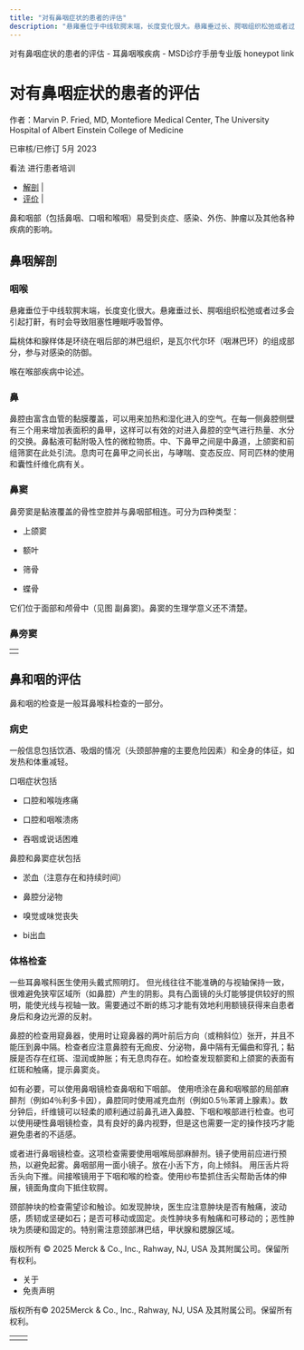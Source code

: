 ```yaml
---
title: "对有鼻咽症状的患者的评估"
description: "悬雍垂位于中线软腭末端，长度变化很大。悬雍垂过长、腭咽组织松弛或者过多会引起打鼾，有时会导致阻塞性睡眠呼吸暂停。"
---
```


﻿对有鼻咽症状的患者的评估 \- 耳鼻咽喉疾病 \- MSD诊疗手册专业版 honeypot link

# 对有鼻咽症状的患者的评估

作者：Marvin P. Fried, MD, Montefiore Medical Center, The University Hospital of Albert Einstein College of
Medicine

已审核/已修订 5月 2023

看法 进行患者培训

- [解剖](#解剖_v945661_zh) \|
- [评价](#评价_v945699_zh) \|

鼻和咽部（包括鼻咽、口咽和喉咽）易受到炎症、感染、外伤、肿瘤以及其他各种疾病的影响。

## 鼻咽解剖

### 咽喉

悬雍垂位于中线软腭末端，长度变化很大。悬雍垂过长、腭咽组织松弛或者过多会引起打鼾，有时会导致阻塞性睡眠呼吸暂停。

扁桃体和腺样体是环绕在咽后部的淋巴组织，是瓦尔代尔环（咽淋巴环）的组成部分，参与对感染的防御。

喉在喉部疾病中论述。

### 鼻

鼻腔由富含血管的黏膜覆盖，可以用来加热和湿化进入的空气。在每一侧鼻腔侧壁有三个用来增加表面积的鼻甲，这样可以有效的对进入鼻腔的空气进行热量、水分的交换。鼻黏液可黏附吸入性的微粒物质。中、下鼻甲之间是中鼻道，上颌窦和前组筛窦在此处引流。息肉可在鼻甲之间长出，与哮喘、变态反应、阿司匹林的使用和囊性纤维化病有关。

### 鼻窦

鼻旁窦是黏液覆盖的骨性空腔并与鼻咽部相连。可分为四种类型：

- 上颌窦

- 额叶

- 筛骨

- 蝶骨


它们位于面部和颅骨中（见图 副鼻窦)。鼻窦的生理学意义还不清楚。

### 鼻旁窦

|     |
| --- |
|  |

## 鼻和咽的评估

鼻和咽的检查是一般耳鼻喉科检查的一部分。

### 病史

一般信息包括饮酒、吸烟的情况（头颈部肿瘤的主要危险因素）和全身的体征，如发热和体重减轻。

口咽症状包括

- 口腔和喉咙疼痛

- 口腔和咽喉溃疡

- 吞咽或说话困难


鼻腔和鼻窦症状包括

- 淤血（注意存在和持续时间）

- 鼻腔分泌物

- 嗅觉或味觉丧失

- bi出血


### 体格检查

一些耳鼻喉科医生使用头戴式照明灯。 但光线往往不能准确的与视轴保持一致，很难避免狭窄区域所（如鼻腔）产生的阴影。具有凸面镜的头灯能够提供较好的照明，能使光线与视轴一致。需要通过不断的练习才能有效地利用额镜获得来自患者身后和身边光源的反射。

鼻腔的检查用窥鼻器，使用时让窥鼻器的两叶前后方向（或稍斜位）张开，并且不能压到鼻中隔。检查者应注意鼻腔有无痂皮、分泌物，鼻中隔有无偏曲和穿孔；黏膜是否存在红斑、湿润或肿胀；有无息肉存在。如检查发现额窦和上颌窦的表面有红斑和触痛，提示鼻窦炎。

如有必要，可以使用鼻咽镜检查鼻咽和下咽部。 使用喷涂在鼻和咽喉部的局部麻醉剂（例如4％利多卡因），鼻腔同时使用减充血剂（例如0.5％苯肾上腺素）。数分钟后，纤维镜可以轻柔的顺利通过前鼻孔进入鼻腔、下咽和喉部进行检查。也可以使用硬性鼻咽镜检查，具有良好的鼻内视野，但是这也需要一定的操作技巧才能避免患者的不适感。

或者进行鼻咽镜检查。这项检查需要使用咽喉局部麻醉剂。镜子使用前应进行预热，以避免起雾。鼻咽部用一面小镜子。放在小舌下方，向上倾斜。 用压舌片将舌头向下推。间接喉镜用于下咽和喉的检查。使用纱布垫抓住舌尖帮助舌体的伸展，镜面角度向下抵住软腭。

颈部肿块的检查需望诊和触诊。如发现肿块，医生应注意肿块是否有触痛，波动感，质韧或坚硬如石；是否可移动或固定。炎性肿块多有触痛和可移动的；恶性肿块为质硬和固定的。特别需注意颈部淋巴结，甲状腺和腮腺区域。



版权所有 © 2025
Merck & Co., Inc., Rahway, NJ, USA 及其附属公司。保留所有权利。

- 关于
- 免责声明

版权所有© 2025Merck & Co., Inc., Rahway, NJ, USA 及其附属公司。保留所有权利。

|     |     |
| --- | --- |
|  |  |